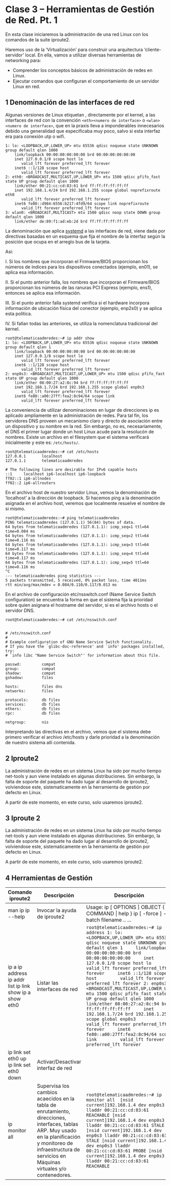 # Clase 3 – Herramientas de Gestión de Red. Pt. 1

En esta clase iniciaremos la administración de una red Linux con los comandos de la suite
iproute2.

Haremos uso de la ‘Virtualización’ para construir una arquitectura ‘cliente-servidor’ local. En ella, vamos a utilizar diversas herramientas de networking para:
- Comprender los conceptos básicos de administración de redes en Linux.
- Ejecutar comandos que configuran el comportamiento de un servidor Linux en red.

## 1 Denominación de las interfaces de red

Algunas versiones de Linux etiquetan , directamente por el kernel, a las interfaces de red con la convención `<eth><numero de interface>` o `<wlan><numero de interface>`, que en la praxis lleva a imponderables innecesarios debido una generalidad que especificaba muy poco, salvo si esta interfaz era para conexión utp o wifi.

```
1: lo: <LOOPBACK,UP,LOWER_UP> mtu 65536 qdisc noqueue state UNKNOWN group default qlen 1000
    link/loopback 00:00:00:00:00:00 brd 00:00:00:00:00:00
    inet 127.0.0.1/8 scope host lo
       valid_lft forever preferred_lft forever
    inet6 ::1/128 scope host 
       valid_lft forever preferred_lft forever
2: eth0: <BROADCAST,MULTICAST,UP,LOWER_UP> mtu 1500 qdisc pfifo_fast state UP group default qlen 1000
    link/ether 00:21:cc:cd:83:61 brd ff:ff:ff:ff:ff:ff
    inet 192.168.1.4/24 brd 192.168.1.255 scope global noprefixroute eth0
       valid_lft forever preferred_lft forever
    inet6 fe80::d984:6556:b217:4fd9/64 scope link noprefixroute 
       valid_lft forever preferred_lft forever
3: wlan0: <BROADCAST,MULTICAST> mtu 1500 qdisc noop state DOWN group default qlen 1000
    link/ether de:89:f1:ad:eb:2d brd ff:ff:ff:ff:ff:ff
```

La denominación que aplica [systemd](https://es.wikipedia.org/wiki/Systemd) a las interfaces de red, viene dada por directivas basadas en un esquema que fija el nombre de la interfaz según la posición que ocupa en el arreglo bus de la tarjeta.

Asi:

I. Si los nombres que incorporan el Firmware/BIOS proporcionan los números de índices para los dispositivos conectados (ejemplo, en01), se aplica esa información.

II. Si el punto anterior falla, los nombres que incorporan el Firmware/BIOS proporcionan los números de las ranuras PCI Express (ejemplo, ens1), entonces se aplica esa información.

III. Si el punto anterior falla systemd verifica si el hardware incorpora información de ubicación física del conector (ejemplo, enp2s0) y se aplica esta política.

IV. Si fallan todas las anteriores, se utiliza la nomenclatura tradicional del kernel.

```
root@telematicaadmredes:~# ip addr show
1: lo: <LOOPBACK,UP,LOWER_UP> mtu 65536 qdisc noqueue state UNKNOWN group default qlen 1
    link/loopback 00:00:00:00:00:00 brd 00:00:00:00:00:00
    inet 127.0.0.1/8 scope host lo
       valid_lft forever preferred_lft forever
    inet6 ::1/128 scope host 
       valid_lft forever preferred_lft forever
2: enp0s3: <BROADCAST,MULTICAST,UP,LOWER_UP> mtu 1500 qdisc pfifo_fast state UP group default qlen 1000
    link/ether 08:00:27:a2:8c:94 brd ff:ff:ff:ff:ff:ff
    inet 192.168.1.7/24 brd 192.168.1.255 scope global enp0s3
       valid_lft forever preferred_lft forever
    inet6 fe80::a00:27ff:fea2:8c94/64 scope link 
       valid_lft forever preferred_lft forever
```

La conveniencia de utilizar denominaciones en lugar de direcciones ip es aplicado ampliamente en la administración de redes. Para tal fin, los servidores DNS proveen un mecanismo claro y directo de asociación entre un dispositivo y su nombre en la red. Sin embargo, no es, necesariamente, el DNS el primer lugar donde un host Linux acude para la resolucón de nombres. Existe un archivo en el filesystem que el sistema verificará inicialmente y este es: `/etc/hosts/`.

```
root@telematicaadmredes:~# cat /etc/hosts
127.0.0.1       localhost
127.0.1.1       telematicaadmredes

# The following lines are desirable for IPv6 capable hosts
::1     localhost ip6-localhost ip6-loopback
ff02::1 ip6-allnodes
ff02::2 ip6-allrouters
```

En el archivo host de nuestro servidor Linux, vemos la denominación de ‘localhost’ a la dirección de loopback. Si hacemos ping a la denominación asignada en el archivo host, veremos que localmente resuelve el nombre de si mismo.

```
root@telematicaadmredes:~# ping telematicaadmredes
PING telematicaadmredes (127.0.1.1) 56(84) bytes of data.
64 bytes from telematicaadmredes (127.0.1.1): icmp_seq=1 ttl=64 time=0.084 ms
64 bytes from telematicaadmredes (127.0.1.1): icmp_seq=2 ttl=64 time=0.116 ms
64 bytes from telematicaadmredes (127.0.1.1): icmp_seq=3 ttl=64 time=0.117 ms
64 bytes from telematicaadmredes (127.0.1.1): icmp_seq=4 ttl=64 time=0.117 ms
64 bytes from telematicaadmredes (127.0.1.1): icmp_seq=5 ttl=64 time=0.116 ms
^C
--- telematicaadmredes ping statistics ---
5 packets transmitted, 5 received, 0% packet loss, time 4011ms
rtt min/avg/max/mdev = 0.084/0.110/0.117/0.013 ms
```

En el archivo de configuración etc/nsswitch.conf (Name Service Switch configuration) se encuentra la forma en que el sistema fija la prioridad sobre quien asignara el hostname del servidor, si es el archivo hosts o el servidor DNS.

```
root@telematicaadmredes:~# cat /etc/nsswitch.conf


# /etc/nsswitch.conf
#
# Example configuration of GNU Name Service Switch functionality.
# If you have the `glibc-doc-reference' and `info' packages installed, try:
# `info libc "Name Service Switch"' for information about this file.

passwd:         compat
group:          compat
shadow:         compat
gshadow:        files

hosts:          files dns
networks:       files

protocols:      db files
services:       db files
ethers:         db files
rpc:            db files

netgroup:       nis
```

Interpretando las directivas en el archivo, vemos que el sistema debe primero verificar el archivo /etc/hosts y darle prioridad a la denominación de nuestro sistema alli contenida.

## 2 Iproute2
La administración de redes en un sistema Linux ha sido por mucho tiempo net-tools y aun viene instalado en algunas distribuciones. Sin embargo, la falta de soporte del paquete ha dado lugar al desarrollo de iproute2, volviendose este, sistematicamente en la herramienta de gestión por defecto en Linux.

A partir de este momento, en este curso, solo usaremos iproute2.

## 3 Iproute 2

La administración de redes en un sistema Linux ha sido por mucho tiempo net-tools y aun viene instalado en algunas distribuciones. Sin embargo, la falta de soporte del paquete ha dado lugar al desarrollo de iproute2, volviendose este, sistematicamente en la herramienta de gestión por defecto en Linux.

A partir de este momento, en este curso, solo usaremos iproute2.

## 4 Herramientas de Gestión


| Comando iproute2                                         | Descripción                                                                                                                                                                                                         | Descripción                                                                                                                                                                                                                                                                                                                                                                                                                                                                                                                                                                                                                                                                                                                          |
|----------------------------------------------------------|---------------------------------------------------------------------------------------------------------------------------------------------------------------------------------------------------------------------|--------------------------------------------------------------------------------------------------------------------------------------------------------------------------------------------------------------------------------------------------------------------------------------------------------------------------------------------------------------------------------------------------------------------------------------------------------------------------------------------------------------------------------------------------------------------------------------------------------------------------------------------------------------------------------------------------------------------------------------|
| man ip ip --help                                         | Invocar la ayuda de iproute2                                                                                                                                                                                        | Usage: ip [ OPTIONS ] OBJECT { COMMAND \| help } ip [ -force ] -batch filename .. ...                                                                                                                                                                                                                                                                                                                                                                                                                                                                                                                                                                                                                                                |
| ip a ip address ip addr list ip link show ip a show eth0 | Listar las interfaces de red                                                                                                                                                                                        |```root@telematicaadmredes:~# ip address 1: lo: <LOOPBACK,UP,LOWER_UP> mtu 65536 qdisc noqueue state UNKNOWN group default qlen 1     link/loopback 00:00:00:00:00:00 brd 00:00:00:00:00:00     inet 127.0.0.1/8 scope host lo        valid_lft forever preferred_lft forever     inet6 ::1/128 scope host         valid_lft forever preferred_lft forever 2: enp0s3: <BROADCAST,MULTICAST,UP,LOWER_UP> mtu 1500 qdisc pfifo_fast state UP group default qlen 1000     link/ether 08:00:27:a2:8c:94 brd ff:ff:ff:ff:ff:ff     inet 192.168.1.7/24 brd 192.168.1.255 scope global enp0s3        valid_lft forever preferred_lft forever     inet6 fe80::a00:27ff:fea2:8c94/64 scope link         valid_lft forever preferred_lft forever ``` |
| ip link set eth0 up ip link set eth0 down                | Activar/Desactivar interfaz de red                                                                                                                                                                                  |                                                                                                                                                                                                                                                                                                                                                                                                                                                                                                                                                                                                                                                                                                                                      |
| ip monitor all                                           | Supervisa los cambios acaecidos en la tabla de enrutamiento, direcciones, interfaces, tablas ARP. Muy usado en la planificación y monitoreo de infraestructura de servicios en Máquinas virtuales y/o contenedores. | ```root@telematicaadmredes:~# ip monitor all  [nsid current]192.168.1.4 dev enp0s3 lladdr 00:21:cc:cd:83:61 REACHABLE [nsid current]192.168.1.4 dev enp0s3 lladdr 00:21:cc:cd:83:61 STALE [nsid current]192.168.1.4 dev enp0s3 lladdr 00:21:cc:cd:83:61 STALE [nsid current]192.168.1.4 dev enp0s3 lladdr 00:21:cc:cd:83:61 PROBE [nsid current]192.168.1.4 dev enp0s3 lladdr 00:21:cc:cd:83:61 REACHABLE ```                                                                                                                                                                                                 |